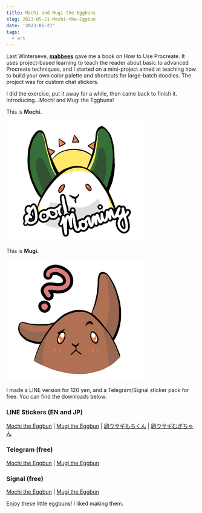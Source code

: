 ```yaml
---
title: Mochi and Mugi the Eggbuns
slug: 2023-05-21-Mochi-the-Eggbun
date: '2023-05-21'
tags:
  - art
---
```


Last Winterseve, [**mabbees**](https://mabbees.neocities.org/) gave me a book on How to Use Procreate. It uses project-based learning to teach the reader about basic to advanced Procreate techniques, and I started on a mini-project aimed at teaching how to build your own color palette and shortcuts for large-batch doodles. The project was for custom chat stickers.

I did the exercise, put it away for a while, then came back to finish it. Introducing...Mochi and Mugi the Eggbuns!

This is **Mochi.**

![](mochi_goodmorning_en.png)

This is **Mugi.**

![](mugi_huh.png)

I made a LINE version for 120 yen, and a Telegram/Signal sticker pack for free. You can find the downloads below:

### LINE Stickers (EN and JP)

[Mochi the Eggbun](https://store.line.me/stickershop/product/23204797/en?utm_source=gnsh_stickerDetail) | [Mugi the Eggbun](https://store.line.me/stickershop/product/23215688/en?utm_source=gnsh_stickerDetail) | [卵ウサギもちくん](https://store.line.me/stickershop/product/23213003/ja?utm_source=gnsh_stickerDetail) | [卵ウサギむぎちゃん](https://store.line.me/stickershop/product/23213004/ja?utm_source=gnsh_stickerDetail)

### Telegram (free)

[Mochi the Eggbun](https://t.me/addstickers/MochiTheEggbun) | [Mugi the Eggbun](https://t.me/addstickers/MugiTheEggbun) 

### Signal (free)

[Mochi the Eggbun](https://signal.art/addstickers/#pack_id=37538c972d358bcef121055c3dce7a19&pack_key=8fc47d2935699af34780c1d6f6c82cd51475327e650b19837e90e8671db60978) | [Mugi the Eggbun](https://signal.art/addstickers/#pack_id=627075ba7361a104dc256c8a69cbf686&pack_key=0a0d558584bfa42176edd3e1b6dbdc8e0b50c18aae4aad6c07cdcc3ab56e1302)

Enjoy these little eggbuns! I liked making them.